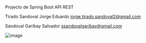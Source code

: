Projecto de Spring Boot API REST


Tirado Sandoval Jorge Eduardo jorge.tirado.sandoval2@gmail.com


Sandoval Garibay Salvador ssandovalgaribay@gmail.com


![image](https://github.com/user-attachments/assets/a063f545-a1ea-4779-8d02-393e7c8fe6ae)
